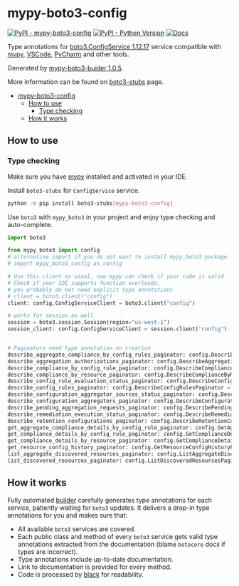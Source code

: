 # mypy-boto3-config

[![PyPI - mypy-boto3-config](https://img.shields.io/pypi/v/mypy-boto3-config.svg?color=blue)](https://pypi.org/project/mypy-boto3-config)
[![PyPI - Python Version](https://img.shields.io/pypi/pyversions/mypy-boto3-config.svg?color=blue)](https://pypi.org/project/mypy-boto3-config)
[![Docs](https://img.shields.io/readthedocs/mypy-boto3-builder.svg?color=blue)](https://mypy-boto3-builder.readthedocs.io/)

Type annotations for
[boto3.ConfigService 1.12.17](https://boto3.amazonaws.com/v1/documentation/api/1.12.17/reference/services/config.html#ConfigService) service
compatible with [mypy](https://github.com/python/mypy), [VSCode](https://code.visualstudio.com/),
[PyCharm](https://www.jetbrains.com/pycharm/) and other tools.

Generated by [mypy-boto3-buider 1.0.5](https://github.com/vemel/mypy_boto3_builder).

More information can be found on [boto3-stubs](https://pypi.org/project/boto3-stubs/) page.

- [mypy-boto3-config](#mypy-boto3-config)
  - [How to use](#how-to-use)
    - [Type checking](#type-checking)
  - [How it works](#how-it-works)

## How to use

### Type checking

Make sure you have [mypy](https://github.com/python/mypy) installed and activated in your IDE.

Install `boto3-stubs` for `ConfigService` service.

```bash
python -m pip install boto3-stubs[mypy-boto3-config]
```

Use `boto3` with `mypy_boto3` in your project and enjoy type checking and auto-complete.

```python
import boto3

from mypy_boto3 import config
# alternative import if you do not want to install mypy_boto3 package
# import mypy_boto3_config as config

# Use this client as usual, now mypy can check if your code is valid.
# Check if your IDE supports function overloads,
# you probably do not need explicit type annotations
# client = boto3.client("config")
client: config.ConfigServiceClient = boto3.client("config")

# works for session as well
session = boto3.session.Session(region="us-west-1")
session_client: config.ConfigServiceClient = session.client("config")


# Paginators need type annotation on creation
describe_aggregate_compliance_by_config_rules_paginator: config.DescribeAggregateComplianceByConfigRulesPaginator = client.get_paginator("describe_aggregate_compliance_by_config_rules")
describe_aggregation_authorizations_paginator: config.DescribeAggregationAuthorizationsPaginator = client.get_paginator("describe_aggregation_authorizations")
describe_compliance_by_config_rule_paginator: config.DescribeComplianceByConfigRulePaginator = client.get_paginator("describe_compliance_by_config_rule")
describe_compliance_by_resource_paginator: config.DescribeComplianceByResourcePaginator = client.get_paginator("describe_compliance_by_resource")
describe_config_rule_evaluation_status_paginator: config.DescribeConfigRuleEvaluationStatusPaginator = client.get_paginator("describe_config_rule_evaluation_status")
describe_config_rules_paginator: config.DescribeConfigRulesPaginator = client.get_paginator("describe_config_rules")
describe_configuration_aggregator_sources_status_paginator: config.DescribeConfigurationAggregatorSourcesStatusPaginator = client.get_paginator("describe_configuration_aggregator_sources_status")
describe_configuration_aggregators_paginator: config.DescribeConfigurationAggregatorsPaginator = client.get_paginator("describe_configuration_aggregators")
describe_pending_aggregation_requests_paginator: config.DescribePendingAggregationRequestsPaginator = client.get_paginator("describe_pending_aggregation_requests")
describe_remediation_execution_status_paginator: config.DescribeRemediationExecutionStatusPaginator = client.get_paginator("describe_remediation_execution_status")
describe_retention_configurations_paginator: config.DescribeRetentionConfigurationsPaginator = client.get_paginator("describe_retention_configurations")
get_aggregate_compliance_details_by_config_rule_paginator: config.GetAggregateComplianceDetailsByConfigRulePaginator = client.get_paginator("get_aggregate_compliance_details_by_config_rule")
get_compliance_details_by_config_rule_paginator: config.GetComplianceDetailsByConfigRulePaginator = client.get_paginator("get_compliance_details_by_config_rule")
get_compliance_details_by_resource_paginator: config.GetComplianceDetailsByResourcePaginator = client.get_paginator("get_compliance_details_by_resource")
get_resource_config_history_paginator: config.GetResourceConfigHistoryPaginator = client.get_paginator("get_resource_config_history")
list_aggregate_discovered_resources_paginator: config.ListAggregateDiscoveredResourcesPaginator = client.get_paginator("list_aggregate_discovered_resources")
list_discovered_resources_paginator: config.ListDiscoveredResourcesPaginator = client.get_paginator("list_discovered_resources")
```

## How it works

Fully automated [builder](https://github.com/vemel/mypy_boto3_builder) carefully generates
type annotations for each service, patiently waiting for `boto3` updates. It delivers
a drop-in type annotations for you and makes sure that:

- All available `boto3` services are covered.
- Each public class and method of every `boto3` service gets valid type annotations
  extracted from the documentation (blame `botocore` docs if types are incorrect).
- Type annotations include up-to-date documentation.
- Link to documentation is provided for every method.
- Code is processed by [black](https://github.com/psf/black) for readability.